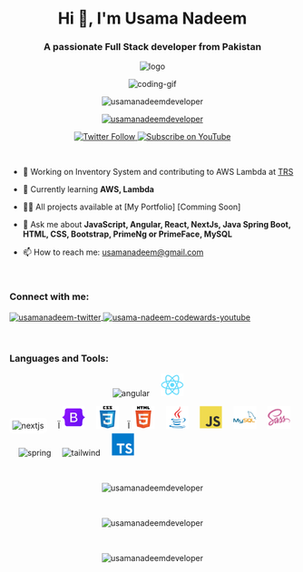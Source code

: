 <h1 align="center">Hi 👋, I'm Usama Nadeem</h1>
<h3 align="center">A passionate Full Stack developer from Pakistan</h3>

<p align="center">
  <img src="https://github.com/usamanadeemdeveloper/usamanadeemdeveloper/raw/main/Screenshot%202024-01-14%20021752.png" alt="logo">
</p>

<p align="center">
  <img src="https://user-images.githubusercontent.com/55389276/140866485-8fb1c876-9a8f-4d6a-98dc-08c4981eaf70.gif" alt="coding-gif" width="400">
</p>

<p align="center">
  <img src="https://komarev.com/ghpvc/?username=usamanadeemdeveloper&label=Profile%20views&color=0e75b6&style=flat" alt="usamanadeemdeveloper" />
</p>

<p align="center">
  <a href="https://github.com/ryo-ma/github-profile-trophy">
    <img src="https://github-profile-trophy.vercel.app/?username=usamanadeemdeveloper" alt="usamanadeemdeveloper" />
  </a>
</p>

<p align="center">
  <a href="https://twitter.com/usamanadeem" target="_blank">
    <img src="https://img.shields.io/twitter/follow/usamanadeem?logo=twitter&style=for-the-badge" alt="Twitter Follow" />
  </a>
  <a href="https://www.youtube.com/channel/UCdqnrEVw_cnMSXslrTXZojA" target="_blank">
    <img src="https://img.shields.io/badge/Subscribe-%23FF0000?style=for-the-badge&logo=youtube&logoColor=white" alt="Subscribe on YouTube" />
  </a>
</p>


<br>

- 🔭 Working on Inventory System and contributing to AWS Lambda at [TRS](https://treesols.com/)

- 🌱 Currently learning **AWS, Lambda**

- 👨‍💻 All projects available at [My Portfolio] [Comming Soon]

- 💬 Ask me about **JavaScript, Angular, React, NextJs, Java Spring Boot, HTML, CSS, Bootstrap, PrimeNg or PrimeFace, MySQL**

- 📫 How to reach me: [usamanadeem@gmail.com](mailto:usamanadeemparacha@gmail.com)


<br>

<h3 align="left">Connect with me:</h3>

<p align="left">
  <a href="https://twitter.com/usamanadeem" target="_blank">
    <img align="center" src="https://raw.githubusercontent.com/rahuldkjain/github-profile-readme-generator/master/src/images/icons/Social/twitter.svg" alt="usamanadeem-twitter" height="30" width="40" />
  </a>
  <a href="https://www.youtube.com/channel/UCdqnrEVw_cnMSXslrTXZojA" target="_blank">
    <img align="center" src="https://raw.githubusercontent.com/rahuldkjain/github-profile-readme-generator/master/src/images/icons/Social/youtube.svg" alt="usama-nadeem-codewards-youtube" height="30" width="40" />
  </a>
</p>

<br>

<h3 align="left">Languages and Tools:</h3>

<p align="center">
  <a href="https://angular.io" target="_blank" rel="noreferrer" style="text-decoration: none;">
    <img src="https://angular.io/assets/images/logos/angular/angular.svg" alt="angular" width="40" height="40"/>
  </a>&nbsp;&nbsp;&nbsp;
  <a href="https://reactjs.org/" target="_blank" rel="noreferrer" style="text-decoration: none;">
    <img src="https://raw.githubusercontent.com/devicons/devicon/master/icons/react/react-original.svg" alt="react" width="40" height="40"/>
  </a>&nbsp;&nbsp;&nbsp;
<a href="https://nextjs.org/" target="_blank" rel="noreferrer" style="text-decoration: none;">
    <div style="display: inline-block; background-color: white; border-radius: 5px; padding: 5px;">
      <img src="https://cdn.worldvectorlogo.com/logos/nextjs-2.svg" alt="nextjs" width="40" height="40"/>
    </div>
  </a>&nbsp;&nbsp;&nbsp;
  Ï<a href="https://getbootstrap.com" target="_blank" rel="noreferrer" style="text-decoration: none;">
    <img src="https://raw.githubusercontent.com/devicons/devicon/master/icons/bootstrap/bootstrap-original.svg" alt="bootstrap" width="40" height="40"/>
  </a>&nbsp;&nbsp;&nbsp;
  <a href="https://www.w3schools.com/css/" target="_blank" rel="noreferrer" style="text-decoration: none;">
    <img src="https://raw.githubusercontent.com/devicons/devicon/master/icons/css3/css3-original-wordmark.svg" alt="css3" width="40" height="40"/>
  </a>&nbsp;&nbsp;&nbsp;Ï
  <a href="https://www.w3.org/html/" target="_blank" rel="noreferrer" style="text-decoration: none;">
    <img src="https://raw.githubusercontent.com/devicons/devicon/master/icons/html5/html5-original-wordmark.svg" alt="html5" width="40" height="40"/>
  </a>&nbsp;&nbsp;&nbsp;
  <a href="https://www.java.com" target="_blank" rel="noreferrer" style="text-decoration: none;">
    <img src="https://raw.githubusercontent.com/devicons/devicon/master/icons/java/java-original.svg" alt="java" width="40" height="40"/>
  </a>&nbsp;&nbsp;&nbsp;
  <a href="https://developer.mozilla.org/en-US/docs/Web/JavaScript" target="_blank" rel="noreferrer" style="text-decoration: none;">
    <img src="https://raw.githubusercontent.com/devicons/devicon/master/icons/javascript/javascript-original.svg" alt="javascript" width="40" height="40"/>
  </a>&nbsp;&nbsp;&nbsp;
  <a href="https://www.mysql.com/" target="_blank" rel="noreferrer" style="text-decoration: none;">
    <img src="https://raw.githubusercontent.com/devicons/devicon/master/icons/mysql/mysql-original-wordmark.svg" alt="mysql" width="40" height="40"/>
  </a>&nbsp;&nbsp;&nbsp;
  <a href="https://sass-lang.com" target="_blank" rel="noreferrer" style="text-decoration: none;">
    <img src="https://raw.githubusercontent.com/devicons/devicon/master/icons/sass/sass-original.svg" alt="sass" width="40" height="40"/>
  </a>&nbsp;&nbsp;&nbsp;
  <a href="https://spring.io/" target="_blank" rel="noreferrer" style="text-decoration: none;">
    <img src="https://www.vectorlogo.zone/logos/springio/springio-icon.svg" alt="spring" width="40" height="40"/>
  </a>&nbsp;&nbsp;&nbsp;
  <a href="https://tailwindcss.com/" target="_blank" rel="noreferrer" style="text-decoration: none;">
    <img src="https://www.vectorlogo.zone/logos/tailwindcss/tailwindcss-icon.svg" alt="tailwind" width="40" height="40"/>
  </a>&nbsp;&nbsp;&nbsp;
  <a href="https://www.typescriptlang.org/" target="_blank" rel="noreferrer" style="text-decoration: none;">
    <img src="https://raw.githubusercontent.com/devicons/devicon/master/icons/typescript/typescript-original.svg" alt="typescript" width="40" height="40"/>
  </a>
</p>

<br>

<p align="center">
  <img src="https://github-readme-stats.vercel.app/api/top-langs?username=usamanadeemdeveloper&show_icons=true&locale=en&layout=compact" alt="usamanadeemdeveloper" />
</p>

<br>

<p align="center">
  <img src="https://github-readme-stats.vercel.app/api?username=usamanadeemdeveloper&show_icons=true&locale=en" alt="usamanadeemdeveloper" />
</p>

<br>

<p align="center">
  <img src="https://github-readme-streak-stats.herokuapp.com/?user=usamanadeemdeveloper&" alt="usamanadeemdeveloper" />
</p>
